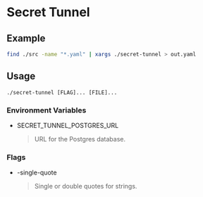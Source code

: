 # Secret Tunnel

## Example
```bash
find ./src -name "*.yaml" | xargs ./secret-tunnel > out.yaml
```

## Usage
```
./secret-tunnel [FLAG]... [FILE]...
```

### Environment Variables
* SECRET_TUNNEL_POSTGRES_URL
  > URL for the Postgres database.

### Flags
* -single-quote
  > Single or double quotes for strings.
